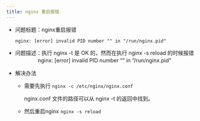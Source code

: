 ```yaml
---
title: nginx 重启报错
---
```


- 问题标题：nginx重启报错
  ```
  nginx: [error] invalid PID number "" in "/run/nginx.pid"
  ```
  
- 问题描述：执行 nginx -t 是 OK 的，然而在执行 nginx -s reload 的时候报错
  　　　　 nginx: [error] invalid PID number “” in “/run/nginx.pid”

- 解决办法

  - 需要先执行 `nginx -c /etc/nginx/nginx.conf`

    nginx.conf 文件的路径可以从 nginx -t 的返回中找到。

  - 然后重启nginx `nginx -s reload`